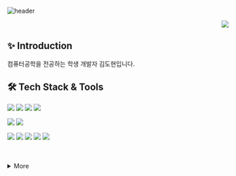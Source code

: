![header](https://capsule-render.vercel.app/api?type=venom&color=gradient&height=230&text=Dohyun's%20Github&animation=fadeIn&fontSize=50)
<p align="right">
<a href="https://github.com/pu2rile"><img src="https://hits.seeyoufarm.com/api/count/incr/badge.svg?url=https%3A%2F%2Fgithub.com%2Fseondal&count_bg=%23000000&title_bg=%23000000&icon=github.svg&icon_color=%23E7E7E7&title=GitHub&edge_flat=false)"/></a>
</p>

## ✨ Introduction 
컴퓨터공학을 전공하는 학생 개발자 김도현입니다.

## 🛠️ Tech Stack & Tools
<img src="https://img.shields.io/badge/python-3670A0?style=flat&logo=python&logoColor=ffdd54" /> <img src="https://img.shields.io/badge/java-007396?style=flat&logo=java&logoColor=white"/> <img src="https://img.shields.io/badge/Spring-6DB33F?style=flat&logo=Spring&logoColor=white"/> <img src="https://img.shields.io/badge/C-A8B9CC?style=flat&logo=C&logoColor=white" />



<img src="https://img.shields.io/badge/AWS-232F3E?style=flat&logo=amazonwebservices&logoColor=white"/> <img src="https://img.shields.io/badge/MySQL-4479A1?style=flat&logo=MySQL&logoColor=white"/>

<img src="https://img.shields.io/badge/Git-F05032.svg?style=flat&logo=Git&logoColor=white" /> <img src="https://img.shields.io/badge/Notion-F3F3F3.svg?style=flat&logo=notion&logoColor=black" /> <img src="https://img.shields.io/badge/Figma-F24E1E.svg?style=flat&logo=figma&logoColor=white" /> <img src="https://img.shields.io/badge/Xcode-147EFB?style=flat&logo=Xcode&logoColor=white"/> <img src="https://img.shields.io/badge/IntelliJ IDEA-000000?style=flat&logo=IntelliJ IDEA&logoColor=white"/>

</br>
</br>

<details>
<summary>More</summary>
<div markdown="1">

### Projects

### Experience

</div>
</details>


